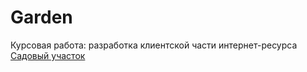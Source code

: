 # Garden
Курсовая работа: разработка клиентской части интернет-ресурса [Садовый участок](https://wimtdw.github.io/Garden/)
